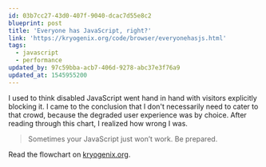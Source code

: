 ```yaml
---
id: 03b7cc27-43d0-407f-9040-dcac7d55e8c2
blueprint: post
title: 'Everyone has JavaScript, right?'
link: 'https://kryogenix.org/code/browser/everyonehasjs.html'
tags:
  - javascript
  - performance
updated_by: 97c59bba-acb7-406d-9278-abc37e3f76a9
updated_at: 1545955200
---
```

I used to think disabled JavaScript went hand in hand with visitors explicitly blocking it. I came to the conclusion that I don't necessarily need to cater to that crowd, because the degraded user experience was by choice. After reading through this chart, I realized how wrong I was.

> Sometimes your JavaScript just won’t work. Be prepared.

Read the flowchart on [kryogenix.org](https://kryogenix.org/code/browser/everyonehasjs.html).
